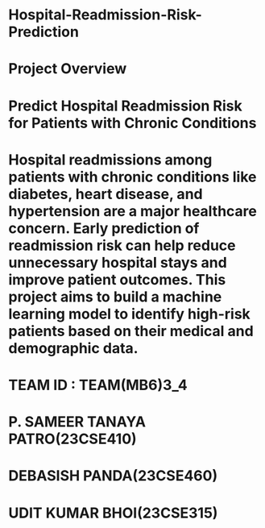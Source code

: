 # Hospital-Readmission-Risk-Prediction
# Project Overview
# Predict Hospital Readmission Risk for Patients with Chronic Conditions
# Hospital readmissions among patients with chronic conditions like diabetes, heart disease, and hypertension are a major healthcare concern. Early prediction of readmission risk can help reduce unnecessary hospital stays and improve patient outcomes. This project aims to build a machine learning model to identify high-risk patients based on their medical and demographic data.
# TEAM ID : TEAM(MB6)3_4
# P. SAMEER TANAYA PATRO(23CSE410)
# DEBASISH PANDA(23CSE460)
# UDIT KUMAR BHOI(23CSE315)

